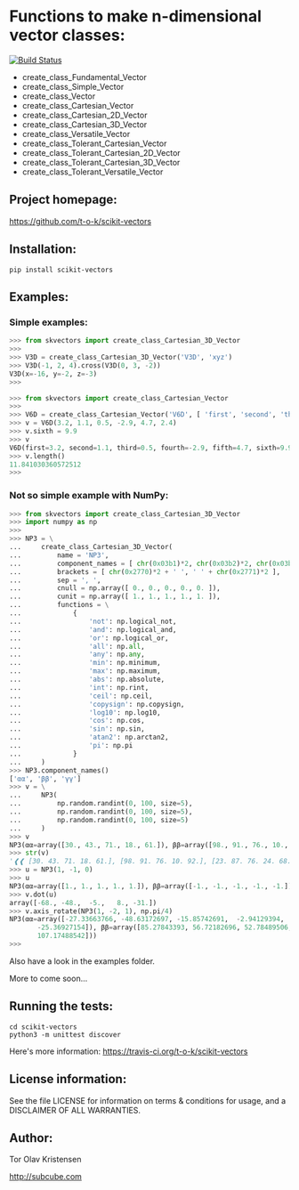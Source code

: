 # Functions to make n-dimensional vector classes:

[![Build Status](https://travis-ci.org/t-o-k/scikit-vectors.svg?branch=master)](https://travis-ci.org/t-o-k/scikit-vectors)

* create_class_Fundamental_Vector
* create_class_Simple_Vector
* create_class_Vector
* create_class_Cartesian_Vector
* create_class_Cartesian_2D_Vector
* create_class_Cartesian_3D_Vector
* create_class_Versatile_Vector
* create_class_Tolerant_Cartesian_Vector
* create_class_Tolerant_Cartesian_2D_Vector
* create_class_Tolerant_Cartesian_3D_Vector
* create_class_Tolerant_Versatile_Vector

## Project homepage:

https://github.com/t-o-k/scikit-vectors

## Installation:

```shell
pip install scikit-vectors
```

## Examples:

### Simple examples:

```python
>>> from skvectors import create_class_Cartesian_3D_Vector
>>> 
>>> V3D = create_class_Cartesian_3D_Vector('V3D', 'xyz')
>>> V3D(-1, 2, 4).cross(V3D(0, 3, -2))
V3D(x=-16, y=-2, z=-3)
>>> 
```

```python
>>> from skvectors import create_class_Cartesian_Vector
>>> 
>>> V6D = create_class_Cartesian_Vector('V6D', [ 'first', 'second', 'third', 'fourth', 'fifth', 'sixth' ])
>>> v = V6D(3.2, 1.1, 0.5, -2.9, 4.7, 2.4)
>>> v.sixth = 9.9
>>> v
V6D(first=3.2, second=1.1, third=0.5, fourth=-2.9, fifth=4.7, sixth=9.9)
>>> v.length()
11.841030360572512
>>> 
```

### Not so simple example with NumPy:

```python
>>> from skvectors import create_class_Cartesian_3D_Vector
>>> import numpy as np
>>> 
>>> NP3 = \
...     create_class_Cartesian_3D_Vector(
...         name = 'NP3',
...         component_names = [ chr(0x03b1)*2, chr(0x03b2)*2, chr(0x03b3)*2 ],
...         brackets = [ chr(0x2770)*2 + ' ', ' ' + chr(0x2771)*2 ],
...         sep = ', ',
...         cnull = np.array([ 0., 0., 0., 0., 0. ]),
...         cunit = np.array([ 1., 1., 1., 1., 1. ]),
...         functions = \
...             {
...                 'not': np.logical_not,
...                 'and': np.logical_and,
...                 'or': np.logical_or,
...                 'all': np.all,
...                 'any': np.any,
...                 'min': np.minimum,
...                 'max': np.maximum,
...                 'abs': np.absolute,
...                 'int': np.rint,
...                 'ceil': np.ceil,
...                 'copysign': np.copysign,
...                 'log10': np.log10,
...                 'cos': np.cos,
...                 'sin': np.sin,
...                 'atan2': np.arctan2,
...                 'pi': np.pi
...             }
...     )
>>> NP3.component_names()
['αα', 'ββ', 'γγ']
>>> v = \
...     NP3(
...         np.random.randint(0, 100, size=5),
...         np.random.randint(0, 100, size=5),
...         np.random.randint(0, 100, size=5)
...     )
>>> v
NP3(αα=array([30., 43., 71., 18., 61.]), ββ=array([98., 91., 76., 10., 92.]), γγ=array([23., 87., 76., 24., 68.]))
>>> str(v)
'❰❰ [30. 43. 71. 18. 61.], [98. 91. 76. 10. 92.], [23. 87. 76. 24. 68.] ❱❱'
>>> u = NP3(1, -1, 0)
>>> u
NP3(αα=array([1., 1., 1., 1., 1.]), ββ=array([-1., -1., -1., -1., -1.]), γγ=array([0., 0., 0., 0., 0.]))
>>> v.dot(u)
array([-68., -48.,  -5.,   8., -31.])
>>> v.axis_rotate(NP3(1, -2, 1), np.pi/4)
NP3(αα=array([-27.33663766, -48.63172697, -15.85742691,  -2.94129394,
       -25.36927154]), ββ=array([85.27843393, 56.72182696, 52.78489506,  3.1911334 , 68.40280694]), γγ=array([ 54.89350552, 110.07538089, 116.42721703,  31.32356074,
       107.17488542]))
>>> 
```

Also have a look in the examples folder.

More to come soon...

## Running the tests:

```shell
cd scikit-vectors
python3 -m unittest discover
```
Here's more information:
https://travis-ci.org/t-o-k/scikit-vectors

## License information:

See the file LICENSE for information on terms & conditions for usage, and a DISCLAIMER OF ALL WARRANTIES.

## Author:

Tor Olav Kristensen

http://subcube.com
